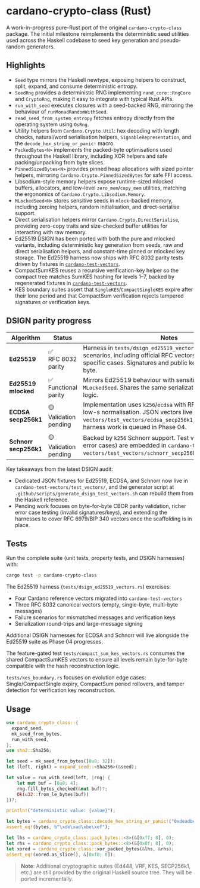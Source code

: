 # cardano-crypto-class (Rust)

A work-in-progress pure-Rust port of the original `cardano-crypto-class`
package. The initial milestone reimplements the deterministic seed utilities
used across the Haskell codebase to seed key generation and pseudo-random
generators.

## Highlights

- `Seed` type mirrors the Haskell newtype, exposing helpers to construct,
  split, expand, and consume deterministic entropy.
- `SeedRng` provides a deterministic RNG implementing `rand_core::RngCore`
  and `CryptoRng`, making it easy to integrate with typical Rust APIs.
- `run_with_seed` executes closures with a seed-backed RNG, mirroring the
  behaviour of `runMonadRandomWithSeed`.
- `read_seed_from_system_entropy` fetches entropy directly from the operating
  system using `OsRng`.
- Utility helpers from `Cardano.Crypto.Util`: hex decoding with length checks,
  natural/word serialisation helpers, `SignableRepresentation`, and the
  `decode_hex_string_or_panic!` macro.
- `PackedBytes<N>` implements the packed-byte optimisations used throughout
  the Haskell library, including XOR helpers and safe packing/unpacking from
  byte slices.
- `PinnedSizedBytes<N>` provides pinned heap allocations with sized pointer
  helpers, mirroring `Cardano.Crypto.PinnedSizedBytes` for safe FFI access.
- Libsodium-style memory helpers expose runtime-sized mlocked buffers,
  allocators, and low-level `zero_mem`/`copy_mem` utilities, matching the
  ergonomics of `Cardano.Crypto.Libsodium.Memory`.
- `MLockedSeed<N>` stores sensitive seeds in `mlock`-backed memory, including
  zeroing helpers, random initialisation, and direct-serialise support.
- Direct serialisation helpers mirror `Cardano.Crypto.DirectSerialise`,
  providing zero-copy traits and size-checked buffer utilities for
  interacting with raw memory.
- Ed25519 DSIGN has been ported with both the pure and mlocked variants,
  including deterministic key generation from seeds, raw and direct
  serialisation helpers, and constant-time pinned or mlocked key storage. The
  Ed25519 harness now ships with RFC 8032 parity tests driven by fixtures in
  [`cardano-test-vectors`](../cardano-test-vectors).
- CompactSumKES reuses a recursive verification-key helper so the compact tree
  matches SumKES hashing for levels 1–7, backed by regenerated fixtures in
  [`cardano-test-vectors`](../cardano-test-vectors).
- KES boundary suites assert that `SingleKES`/`CompactSingleKES` expire after
  their lone period and that CompactSum verification rejects tampered
  signatures or verification keys.

## DSIGN parity progress

| Algorithm | Status | Notes |
|-----------|--------|-------|
| **Ed25519** | ✅ RFC 8032 parity | Harness in `tests/dsign_ed25519_vectors.rs` exercises 11 scenarios, including official RFC vectors and Cardano-specific cases. Signatures and public keys match byte-for-byte. |
| **Ed25519 mlocked** | ✅ Functional parity | Mirrors Ed25519 behaviour with sensitive material kept in `MLockedSeed`. Shares the same serialization and verification logic. |
| **ECDSA secp256k1** | 🟡 Validation pending | Implementation uses `k256`/`ecdsa` with RFC 6979 nonces and low-s normalisation. JSON vectors live in `cardano-test-vectors/test_vectors/ecdsa_secp256k1_test_vectors.json`; harness work is queued in Phase 04. |
| **Schnorr secp256k1** | 🟡 Validation pending | Backed by `k256` Schnorr support. Test vectors (including error cases) are embedded in `cardano-test-vectors/test_vectors/schnorr_secp256k1_test_vectors.json`. |

Key takeaways from the latest DSIGN audit:

- Dedicated JSON fixtures for Ed25519, ECDSA, and Schnorr now live in
  `cardano-test-vectors/test_vectors/`, and the generator script at
  `.github/scripts/generate_dsign_test_vectors.sh` can rebuild them from the
  Haskell reference.
- Pending work focuses on byte-for-byte CBOR parity validation, richer error
  case testing (invalid signatures/keys), and extending the harnesses to cover
  RFC 6979/BIP 340 vectors once the scaffolding is in place.

## Tests

Run the complete suite (unit tests, property tests, and DSIGN harnesses) with:

```bash
cargo test -p cardano-crypto-class
```

The Ed25519 harness (`tests/dsign_ed25519_vectors.rs`) exercises:

- Four Cardano reference vectors migrated into `cardano-test-vectors`
- Three RFC 8032 canonical vectors (empty, single-byte, multi-byte messages)
- Failure scenarios for mismatched messages and verification keys
- Serialization round-trips and large-message signing

Additional DSIGN harnesses for ECDSA and Schnorr will live alongside the
Ed25519 suite as Phase 04 progresses.

The feature-gated test `tests/compact_sum_kes_vectors.rs` consumes the shared
CompactSumKES vectors to ensure all levels remain byte-for-byte compatible
with the hash reconstruction logic.

`tests/kes_boundary.rs` focuses on evolution edge cases: Single/CompactSingle
expiry, CompactSum period rollovers, and tamper detection for verification key
reconstruction.

## Usage

```rust
use cardano_crypto_class::{
  expand_seed,
  mk_seed_from_bytes,
  run_with_seed,
};
use sha2::Sha256;

let seed = mk_seed_from_bytes([0u8; 32]);
let (left, right) = expand_seed::<Sha256>(&seed);

let value = run_with_seed(left, |rng| {
    let mut buf = [0u8; 4];
    rng.fill_bytes_checked(&mut buf)?;
    Ok(u32::from_le_bytes(buf))
})?;

println!("deterministic value: {value}");

let bytes = cardano_crypto_class::decode_hex_string_or_panic!("0xdeadbeef", 4);
assert_eq!(bytes, b"\xde\xad\xbe\xef");

let lhs = cardano_crypto_class::pack_bytes::<8>(&[0xff; 8], 0);
let rhs = cardano_crypto_class::pack_bytes::<8>(&[0x0f; 8], 0);
let xored = cardano_crypto_class::xor_packed_bytes(&lhs, &rhs);
assert_eq!(xored.as_slice(), &[0xf0; 8]);
```

> **Note**: Additional cryptographic suites (Ed448, VRF, KES, SECP256k1, etc.)
> are still provided by the original Haskell source tree. They will be ported
> incrementally.
